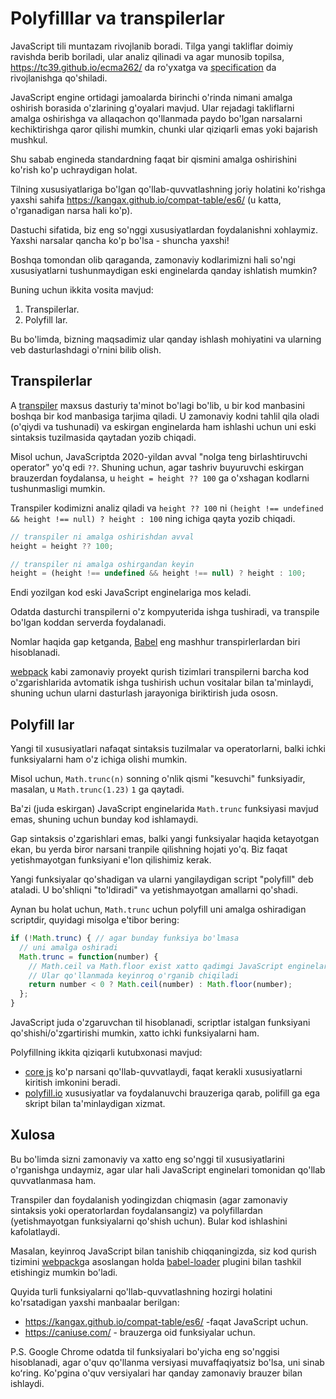 # Polyfilllar va transpilerlar

JavaScript tili muntazam rivojlanib boradi. Tilga yangi takliflar doimiy ravishda berib boriladi, ular analiz qilinadi va agar munosib topilsa, <https://tc39.github.io/ecma262/> da ro'yxatga va [specification](http://www.ecma-international.org/publications/standards/Ecma-262) da rivojlanishga qo'shiladi.  

JavaScript engine ortidagi jamoalarda birinchi o'rinda nimani amalga oshirish borasida o'zlarining g'oyalari mavjud. Ular rejadagi takliflarni amalga oshirishga va allaqachon qo'llanmada paydo bo'lgan narsalarni kechiktirishga qaror qilishi mumkin, chunki ular qiziqarli emas yoki bajarish mushkul. 

Shu sabab engineda standardning faqat bir qismini amalga oshirishini ko'rish ko'p uchraydigan holat. 

Tilning xususiyatlariga bo'lgan qo'llab-quvvatlashning joriy holatini ko'rishga yaxshi sahifa <https://kangax.github.io/compat-table/es6/> (u katta, o'rganadigan narsa hali ko'p).

Dastuchi sifatida, biz eng so'nggi xususiyatlardan foydalanishni xohlaymiz. Yaxshi narsalar qancha ko'p bo'lsa - shuncha yaxshi! 

Boshqa tomondan olib qaraganda, zamonaviy kodlarimizni hali so'ngi xususiyatlarni tushunmaydigan eski enginelarda qanday ishlatish mumkin?

Buning uchun ikkita vosita mavjud:
1. Transpilerlar.
2. Polyfill lar.

Bu bo'limda, bizning maqsadimiz ular qanday ishlash mohiyatini va ularning veb dasturlashdagi o'rnini bilib olish.  

## Transpilerlar

A [transpiler](https://en.wikipedia.org/wiki/Source-to-source_compiler) maxsus dasturiy ta'minot bo'lagi bo'lib, u bir kod manbasini boshqa bir kod manbasiga tarjima qiladi. U zamonaviy kodni tahlil qila oladi (o'qiydi va tushunadi) va eskirgan enginelarda ham ishlashi uchun uni eski sintaksis tuzilmasida qaytadan yozib chiqadi.  

Misol uchun, JavaScriptda 2020-yildan avval "nolga teng birlashtiruvchi operator" yo'q edi `??`. Shuning uchun, agar tashriv buyuruvchi eskirgan brauzerdan foydalansa, u `height = height ?? 100` ga o'xshagan kodlarni tushunmasligi mumkin. 

Transpiler kodimizni analiz qiladi va `height ?? 100` ni `(height !== undefined && height !== null) ? height : 100` ning ichiga qayta yozib chiqadi.

```js
// transpiler ni amalga oshirishdan avval
height = height ?? 100;

// transpiler ni amalga oshirgandan keyin
height = (height !== undefined && height !== null) ? height : 100;
```

Endi yozilgan kod eski JavaScript enginelariga mos keladi.  

Odatda dasturchi transpilerni o'z kompyuterida ishga tushiradi, va transpile bo'lgan koddan serverda foydalanadi. 

Nomlar haqida gap  ketganda, [Babel](https://babeljs.io) eng mashhur transpirlerlardan biri hisoblanadi. 

[webpack](https://webpack.js.org/) kabi zamonaviy proyekt qurish tizimlari transpilerni barcha kod o'zgarishlarida avtomatik ishga tushirish uchun vositalar bilan ta'minlaydi, shuning uchun ularni dasturlash jarayoniga biriktirish juda ososn.  

## Polyfill lar

Yangi til xususiyatlari nafaqat sintaksis tuzilmalar va operatorlarni, balki ichki funksiyalarni ham o'z ichiga olishi mumkin. 

Misol uchun, `Math.trunc(n)` sonning o'nlik qismi "kesuvchi" funksiyadir, masalan, u `Math.trunc(1.23)`  `1` ga qaytadi.

Ba'zi (juda eskirgan) JavaScript enginelarida `Math.trunc` funksiyasi mavjud emas, shuning uchun bunday kod ishlamaydi. 

Gap sintaksis o'zgarishlari emas, balki yangi funksiyalar haqida ketayotgan ekan, bu yerda biror narsani tranpile qilishning hojati yo'q. Biz faqat yetishmayotgan funksiyani e'lon qilishimiz kerak.

Yangi funksiyalar qo'shadigan va ularni yangilaydigan script "polyfill" deb ataladi. U bo'shliqni "to'ldiradi" va yetishmayotgan amallarni qo'shadi. 

Aynan bu holat uchun,  `Math.trunc` uchun polyfill uni amalga oshiradigan scriptdir, quyidagi misolga e'tibor bering:

```js
if (!Math.trunc) { // agar bunday funksiya bo'lmasa
  // uni amalga oshiradi
  Math.trunc = function(number) {
    // Math.ceil va Math.floor exist xatto qadimgi JavaScript enginelarida ham mavjud
    // Ular qo'llanmada keyinroq o'rganib chiqiladi
    return number < 0 ? Math.ceil(number) : Math.floor(number);
  };
}
```

JavaScript juda o'zgaruvchan til hisoblanadi, scriptlar istalgan funksiyani qo'shishi/o'zgartirishi mumkin, xatto ichki funksiyalarni ham. 

Polyfillning ikkita qiziqarli kutubxonasi mavjud: 
- [core js](https://github.com/zloirock/core-js) ko'p narsani qo'llab-quvvatlaydi, faqat kerakli xususiyatlarni kiritish imkonini beradi.
- [polyfill.io](http://polyfill.io) xususiyatlar va foydalanuvchi brauzeriga qarab, polifill ga ega skript bilan ta'minlaydigan xizmat.

## Xulosa

Bu bo'limda sizni zamonaviy va xatto eng so'nggi til xususiyatlarini o'rganishga undaymiz, agar ular hali JavaScript enginelari tomonidan qo'llab quvvatlanmasa ham. 

Transpiler dan foydalanish yodingizdan chiqmasin (agar zamonaviy sintaksis yoki operatorlardan foydalansangiz) va polyfillardan (yetishmayotgan funksiyalarni qo'shish uchun). Bular kod ishlashini kafolatlaydi. 

Masalan, keyinroq JavaScript bilan tanishib chiqqaningizda, siz kod qurish tizimini [webpack](https://webpack.js.org/)ga asoslangan holda [babel-loader](https://github.com/babel/babel-loader) plugini bilan tashkil etishingiz mumkin bo'ladi. 

Quyida turli funksiyalarni qo'llab-quvvatlashning hozirgi holatini ko'rsatadigan yaxshi manbaalar berilgan:

- <https://kangax.github.io/compat-table/es6/> -faqat JavaScript uchun.
- <https://caniuse.com/> - brauzerga oid funksiyalar uchun.

P.S. Google Chrome odatda til funksiyalari bo'yicha eng so'nggisi hisoblanadi, agar o'quv qo'llanma versiyasi muvaffaqiyatsiz bo'lsa, uni sinab koʻring. Ko'pgina o'quv versiyalari har qanday zamonaviy brauzer bilan ishlaydi.
